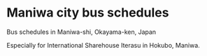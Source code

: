 # Maniwa city bus schedules

Bus schedules in Maniwa-shi, Okayama-ken, Japan

Especially for International Sharehouse Iterasu in Hokubo, Maniwa.

